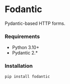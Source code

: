 # Fodantic

Pydantic-based HTTP forms.


### Requirements

- Python 3.10+
- Pydantic 2.*


### Installation

	pip install fodantic

